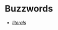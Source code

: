 # Buzzwords
* [*literals*](https://docs.oracle.com/javase/tutorial/java/nutsandbolts/datatypes.html)
